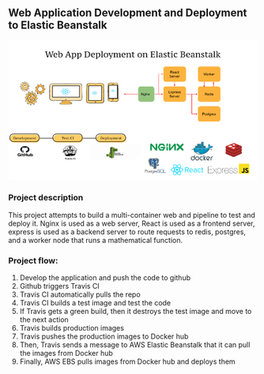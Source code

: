 ## Web Application Development and Deployment to Elastic Beanstalk

<p align="center"> <img src="assets/project_architecture.png"> </p>

### Project description

This project attempts to build a multi-container web and pipeline to test and deploy it. Nginx is used as a web server, React is used as a frontend server, express is used as a backend server to route requests to redis, postgres, and a worker node that runs a mathematical function. 


### Project flow:
1. Develop the application and push the code to github
2. Github triggers Travis CI
3. Travis CI automatically pulls the repo
4. Travis CI builds a test image and test the code
5. If Travis gets a green build, then it destroys the test image and move to the next action
6. Travis builds production images
7. Travis pushes the production images to Docker hub
8. Then, Travis sends a message to AWS Elastic Beanstalk that it can pull the images from Docker hub
9. Finally, AWS EBS pulls images from Docker hub and deploys them 